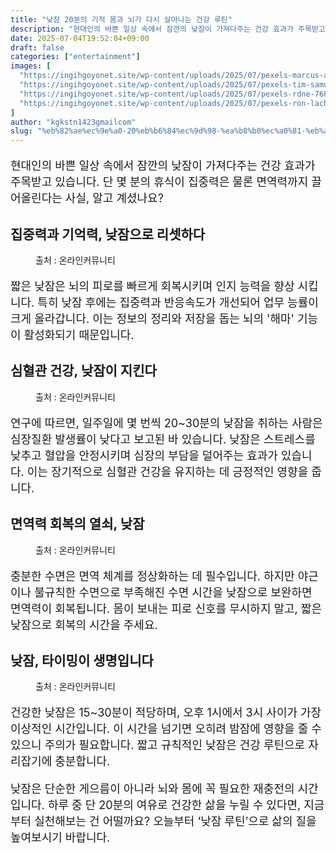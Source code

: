 ```yaml
---
title: "낮잠 20분의 기적 몸과 뇌가 다시 살아나는 건강 루틴"
description: "현대인의 바쁜 일상 속에서 잠깐의 낮잠이 가져다주는 건강 효과가 주목받고 있습니다. 단 몇 분의 휴식이 집중력은 물론 면역력까지 끌어올린다는 사실, 알고 계셨나요?"
date: 2025-07-04T19:52:04+09:00
draft: false
categories: ["entertainment"]
images: [
  "https://ingihgoyonet.site/wp-content/uploads/2025/07/pexels-marcus-aurelius-9788264-1-683x1024.jpg"
  "https://ingihgoyonet.site/wp-content/uploads/2025/07/pexels-tim-samuel-6697370-1024x691.jpg"
  "https://ingihgoyonet.site/wp-content/uploads/2025/07/pexels-rdne-7683776-683x1024.jpg"
  "https://ingihgoyonet.site/wp-content/uploads/2025/07/pexels-ron-lach-8487214-1024x683.jpg"
]
author: "kgkstn1423gmailcom"
slug: "%eb%82%ae%ec%9e%a0-20%eb%b6%84%ec%9d%98-%ea%b8%b0%ec%a0%81-%eb%aa%b8%ea%b3%bc-%eb%87%8c%ea%b0%80-%eb%8b%a4%ec%8b%9c-%ec%82%b4%ec%95%84%eb%82%98%eb%8a%94-%ea%b1%b4%ea%b0%95-%eb%a3%a8%ed%8b%b4"
---
```


<p style="font-size:18px">현대인의 바쁜 일상 속에서 잠깐의 낮잠이 가져다주는 건강 효과가 주목받고 있습니다. 단 몇 분의 휴식이 집중력은 물론 면역력까지 끌어올린다는 사실, 알고 계셨나요?</p> <h2 >집중력과 기억력, 낮잠으로 리셋하다</h2> <figure ><img src="https://ingihgoyonet.site/wp-content/uploads/2025/07/pexels-marcus-aurelius-9788264-1-683x1024.jpg" alt="" style="aspect-ratio:16/9;object-fit:cover"/><figcaption >출처 : 온라인커뮤니티</figcaption></figure> <p style="font-size:18px">짧은 낮잠은 뇌의 피로를 빠르게 회복시키며 인지 능력을 향상 시킵니다. 특히 낮잠 후에는 집중력과 반응속도가 개선되어 업무 능률이 크게 올라갑니다. 이는 정보의 정리와 저장을 돕는 뇌의 '해마' 기능이 활성화되기 때문입니다.</p> <h2 >심혈관 건강, 낮잠이 지킨다</h2> <figure ><img src="https://ingihgoyonet.site/wp-content/uploads/2025/07/pexels-tim-samuel-6697370-1024x691.jpg" alt="" style="aspect-ratio:16/9;object-fit:cover"/><figcaption >출처 : 온라인커뮤니티</figcaption></figure> <p style="font-size:18px">연구에 따르면, 일주일에 몇 번씩 20~30분의 낮잠을 취하는 사람은 심장질환 발생률이 낮다고 보고된 바 있습니다. 낮잠은 스트레스를 낮추고 혈압을 안정시키며 심장의 부담을 덜어주는 효과가 있습니다. 이는 장기적으로 심혈관 건강을 유지하는 데 긍정적인 영향을 줍니다.</p> <h2 >면역력 회복의 열쇠, 낮잠</h2> <figure ><img src="https://ingihgoyonet.site/wp-content/uploads/2025/07/pexels-rdne-7683776-683x1024.jpg" alt="" style="aspect-ratio:16/9;object-fit:cover"/><figcaption >출처 : 온라인커뮤니티</figcaption></figure> <p style="font-size:18px">충분한 수면은 면역 체계를 정상화하는 데 필수입니다. 하지만 야근이나 불규칙한 수면으로 부족해진 수면 시간을 낮잠으로 보완하면 면역력이 회복됩니다. 몸이 보내는 피로 신호를 무시하지 말고, 짧은 낮잠으로 회복의 시간을 주세요.</p> <h2 >낮잠, 타이밍이 생명입니다</h2> <figure ><img src="https://ingihgoyonet.site/wp-content/uploads/2025/07/pexels-ron-lach-8487214-1024x683.jpg" alt="" style="aspect-ratio:16/9;object-fit:cover"/><figcaption >출처 : 온라인커뮤니티</figcaption></figure> <p style="font-size:18px">건강한 낮잠은 15~30분이 적당하며, 오후 1시에서 3시 사이가 가장 이상적인 시간입니다. 이 시간을 넘기면 오히려 밤잠에 영향을 줄 수 있으니 주의가 필요합니다. 짧고 규칙적인 낮잠은 건강 루틴으로 자리잡기에 충분합니다.</p> <p style="font-size:18px">낮잠은 단순한 게으름이 아니라 뇌와 몸에 꼭 필요한 재충전의 시간입니다. 하루 중 단 20분의 여유로 건강한 삶을 누릴 수 있다면, 지금부터 실천해보는 건 어떨까요? 오늘부터 ‘낮잠 루틴’으로 삶의 질을 높여보시기 바랍니다.</p>